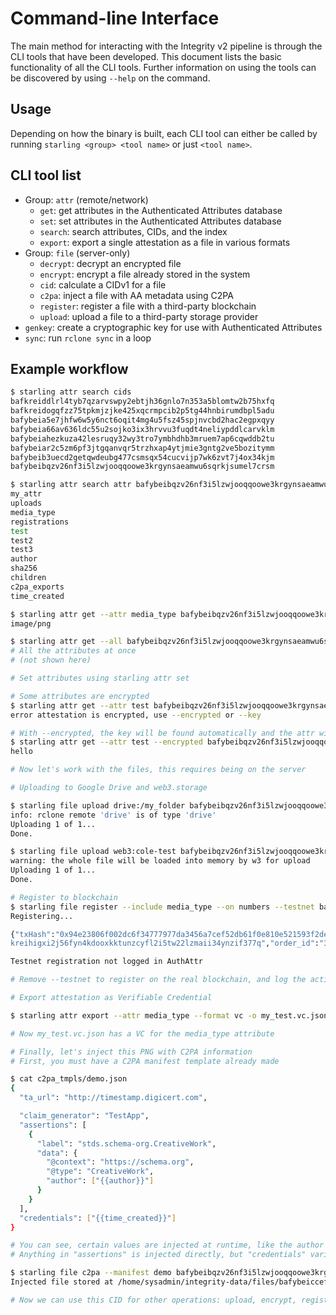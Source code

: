 # Command-line Interface

The main method for interacting with the Integrity v2 pipeline is through the CLI tools that have been developed. This document lists the basic functionality of all the CLI tools. Further information on using the tools can be discovered by using `--help` on the command.

## Usage

Depending on how the binary is built, each CLI tool can either be called by running `starling <group> <tool name>` or just `<tool name>`.

## CLI tool list
- Group: `attr` (remote/network)
  - `get`: get attributes in the Authenticated Attributes database
  - `set`: set attributes in the Authenticated Attributes database
  - `search`: search attributes, CIDs, and the index
  - `export`: export a single attestation as a file in various formats
- Group: `file` (server-only)
  - `decrypt`: decrypt an encrypted file
  - `encrypt`: encrypt a file already stored in the system
  - `cid`: calculate a CIDv1 for a file
  - `c2pa`: inject a file with AA metadata using C2PA
  - `register`: register a file with a third-party blockchain
  - `upload`: upload a file to a third-party storage provider
- `genkey`: create a cryptographic key for use with Authenticated Attributes
- `sync`: run `rclone sync` in a loop

## Example workflow

```bash
$ starling attr search cids
bafkreiddlrl4tyb7qzarvswpy2ebtjh36gnlo7n353a5blomtw2b75hxfq
bafkreidogqfzz75tpkmjzjke425xqcrmpcib2p5tg44hnbirumdbpl5adu
bafybeia5e7jhfw6w5y6nct6oqit4mg4u5fsz45spjnvcbd2hac2egpxqyy
bafybeia66av636ldc55u2sojko3ix3hrvvu3fuqdt4neliypddlcarvklm
bafybeiahezkuza42lesruqy32wy3tro7ymbhdhb3mruem7ap6cqwddb2tu
bafybeiar2c5zm6pf3jtgqanvqr5trzhxap4ytjmie3gntg2ve5bozitymm
bafybeib3uecd2getqwdeubg477csmsqx54cucvijp7wk6zvt7j4ox34kjm
bafybeibqzv26nf3i5lzwjooqqoowe3krgynsaeamwu6sqrkjsumel7crsm

$ starling attr search attr bafybeibqzv26nf3i5lzwjooqqoowe3krgynsaeamwu6sqrkjsumel7crsm
my_attr
uploads
media_type
registrations
test
test2
test3
author
sha256
children
c2pa_exports
time_created

$ starling attr get --attr media_type bafybeibqzv26nf3i5lzwjooqqoowe3krgynsaeamwu6sqrkjsumel7crsm
image/png

$ starling attr get --all bafybeibqzv26nf3i5lzwjooqqoowe3krgynsaeamwu6sqrkjsumel7crsm
# All the attributes at once
# (not shown here)

# Set attributes using starling attr set

# Some attributes are encrypted
$ starling attr get --attr test bafybeibqzv26nf3i5lzwjooqqoowe3krgynsaeamwu6sqrkjsumel7crsm
error attestation is encrypted, use --encrypted or --key

# With --encrypted, the key will be found automatically and the attr will be decrypted
$ starling attr get --attr test --encrypted bafybeibqzv26nf3i5lzwjooqqoowe3krgynsaeamwu6sqrkjsumel7crsm
hello

# Now let's work with the files, this requires being on the server

# Uploading to Google Drive and web3.storage

$ starling file upload drive:/my_folder bafybeibqzv26nf3i5lzwjooqqoowe3krgynsaeamwu6sqrkjsumel7crsm
info: rclone remote 'drive' is of type 'drive'
Uploading 1 of 1...
Done.

$ starling file upload web3:cole-test bafybeibqzv26nf3i5lzwjooqqoowe3krgynsaeamwu6sqrkjsumel7crsm
warning: the whole file will be loaded into memory by w3 for upload
Uploading 1 of 1...
Done.

# Register to blockchain
$ starling file register --include media_type --on numbers --testnet bafybeibqzv26nf3i5lzwjooqqoowe3krgynsaeamwu6sqrkjsumel7crsm
Registering...

{"txHash":"0x94e23806f002dc6f34777977da3456a7cef52db61f0e810e521593f2de70cc5a","assetCid":"bafybeibqzv26nf3i5lzwjooqqoowe3krgynsaeamwu6sqrkjsumel7crsm","assetTreeCid":"baf
kreihigxi2j56fyn4kdooxkktunzcyfl2i5tw22lzmaii34ynzif377q","order_id":"38f6321f-2ff5-4b1e-9274-354fc064a754"}

Testnet registration not logged in AuthAttr

# Remove --testnet to register on the real blockchain, and log the action to AuthAttr

# Export attestation as Verifiable Credential

$ starling attr export --attr media_type --format vc -o my_test.vc.json bafybeibqzv26nf3i5lzwjooqqoowe3krgynsaeamwu6sqrkjsumel7crsm

# Now my_test.vc.json has a VC for the media_type attribute

# Finally, let's inject this PNG with C2PA information
# First, you must have a C2PA manifest template already made

$ cat c2pa_tmpls/demo.json
{
  "ta_url": "http://timestamp.digicert.com",

  "claim_generator": "TestApp",
  "assertions": [
    {
      "label": "stds.schema-org.CreativeWork",
      "data": {
        "@context": "https://schema.org",
        "@type": "CreativeWork",
        "author": ["{{author}}"]
      }
    }
  ],
  "credentials": ["{{time_created}}"]
}

# You can see, certain values are injected at runtime, like the author and the time_created
# Anything in "assertions" is injected directly, but "credentials" variables are injected as VCs

$ starling file c2pa --manifest demo bafybeibqzv26nf3i5lzwjooqqoowe3krgynsaeamwu6sqrkjsumel7crsm
Injected file stored at /home/sysadmin/integrity-data/files/bafybeiccef5elff67736o7yx7msp4r3xrkuh3qtcdqp3dzofx3mh6k4ihm

# Now we can use this CID for other operations: upload, encrypt, register, etc.
```
